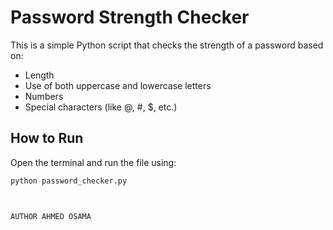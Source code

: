 # Password Strength Checker

This is a simple Python script that checks the strength of a password based on:
- Length
- Use of both uppercase and lowercase letters
- Numbers
- Special characters (like @, #, $, etc.)

## How to Run
Open the terminal and run the file using:

```bash
python password_checker.py



AUTHOR AHMED OSAMA 